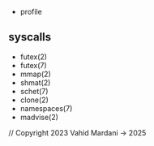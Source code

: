 - profile

## syscalls
- futex(2) 
- futex(7)
- mmap(2)
- shmat(2)
- schet(7)
- clone(2)
- namespaces(7)
- madvise(2)


// Copyright 2023 Vahid Mardani -> 2025
